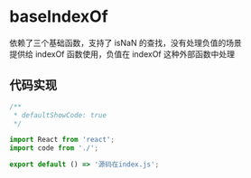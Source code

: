 # baseIndexOf

依赖了三个基础函数，支持了 isNaN 的查找，没有处理负值的场景  
提供给 indexOf 函数使用，负值在 indexOf 这种外部函数中处理

## 代码实现

```jsx
/**
 * defaultShowCode: true
 */

import React from 'react';
import code from './';

export default () => '源码在index.js';
```
